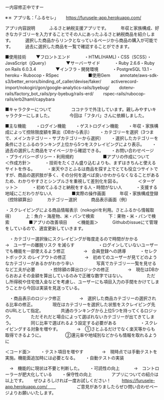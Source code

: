 ー内容修正中ですー

※＊
アプリ名：「ふるセレ」　　
https://furusele-app.herokuapp.com/

アプリ内容説明　　
　ふるさと納税支援アプリです。　　
　年収と家族構成、好きなカテゴリーを入力することでその人にあったふるさと納税商品を紹介します。　　
　選択した商品からリンクとなっているページから商品の購入が可能です。　　
　過去に選択した商品を一覧で確認することができます。　　
 
■使用技術　　
▼フロントエンド　　
　・HTML(HAML)・CSS（SCSS）・JavaScript（jQuery）　　
　　
▼サーバーサイド　　
　・Ruby 2.6.6・Ruby on Rails 6.0.3.4　　
　　
▼インフラ・開発環境　　
　・PostgreSQL 13.1・heroku・Rubocop・RSpec　　
　　
　　 
■使用Gem　　
annotate/aws-sdk-s3/better_errors/binding_of_caller/devise/faker/　　
activerecord-import/nokogiri/gon/google-analytics-rails/byebug/　　
dotenv-rails/factory_bot_rails/pry-byebug/rails-erd/　　
rspec-rails/rubocop-rails/erb2haml/capybara

 
■キャラクターについて　　
　　
ココナラで外注しています。親しみやすいキャラクターにしました。　　
　　
今回は「フタバ」さんに依頼しました。　　
 

■主な機能　　
・ログイン機能　　
・ゲストログイン機能　　
・年収・家族構成によって控除限度額を算出（DBから表示）　　
・カテゴリーを選択（3つまで、メインカテゴリー・サブカテゴリーから選択）　　
・選択したカテゴリーを条件にさとふるのランキング上位から5つをスクレイピングにより表示。　　
・過去の選択した商品をマイページから確認できる。　　
・お問い合わせページ　　
・プライバシーポリシー・利用規約　　
 　　
　　
■アプリの作成について　　
＜作成方針＞　　
　・技術をたくさん盛り込むよりも、まずはきちんと使えるサイトを作る。　　
　・楽天やさとふるは商品を探す上でとても役立つサイトですが、商品の選択肢が多く、その分何を選べば良いかわからなくなることがあるため、わかりやすさとシンプルさを重視して差別化を図る。　　
　　
＜ターゲット＞　　
　・初めてふるさと納税をする人・時間がない人　　
　・支援する地域にこだわりがない人　　
 　　
 ■実際の操作画面　　
　年収・家族構成登録（控除額算出）　　
　カテゴリー選択　　
　商品表示画面（例）　　

・スクレイピングによる商品情報表示（nokogiriを利用。さとふるから情報取得）　　
　上：魚介・海産物、米・パンで検索　　
　下：果物・米・パンで検索　　
 　　
■アプリの改善項目　　
＜機能面＞　　
　Githubのissueにて管理をしているので、適宜更新していきます。 　

　・カテゴリー選択後にスクレイピングが毎度走るので時間がかかる　　
　　→　ユーザーの離脱リスク を減らす　　
　　
　・ログインしていないユーザーでも機能を一部使えるよう修正　　
　　→　会員登録への誘導　　 
　・セレクトボックス のレイアウトの修正　　
　　→　初めてのユーザーが見てどのようなカテゴリーがあるかがわかり辛い　　
 　　　写真でカテゴリー一覧を見せるなど工夫が必要　　
　・控除額の算出ロジックの修正　　
　　→　現在はDBからおおよその金額を算出しているのみで正確な数字ではない。　　
　 　　ただし所得税や住宅借入金などを考慮し、ユーザーにも項目入力の手間をかけてしまうことから今回は実装を見送っている。　　

　・商品表示のロジック修正　　
　　→　選択した商品カテゴリーの選択される比率の修正。　　
　　 現在はカテゴリーを選択した状態をスクレイピング先のURLとして指定。　　
　　 共通のランキングから上位5つを持ってくるロジック。　　
　　 ただそれだと場合によって選ばれないカテゴリーが出てきてしまう。　　
　　 同じ比率で選ばれるよう設定する必要がある　　
　　
　・スクレイピングする対象を増やす。　　
　　→　①さとふるだけでなく楽天等からも取得できるように。　　
　　　 ②還元率や地域別などからも情報を取れるように　　

＜コード面＞　　
・テスト項目を増やす　　　
　→　現時点では手動テストを実施。機能面追加時には必要となる。　　
・自動テストの実装　　

　→　機能的に現状は不要と判断した。　　
・可読性の向上　　
　→　コントローラーが肥大化している　　
・保守性の向上　　
　　
アプリについての紹介は以上です。　　
ぜひよろしければ一度お試しください！ 　　
https://furusele-app.herokuapp.com/　　
　　
　　
ご意見がありましたらぜひ問い合わせページよりお願いいたします。　　
